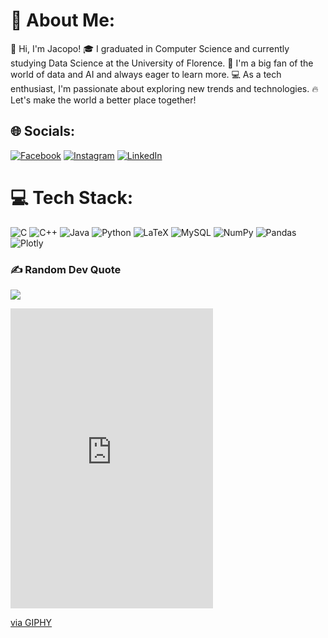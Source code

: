 # 💫 About Me:
👋 Hi, I'm Jacopo! 🎓 I graduated in Computer Science and currently studying Data Science at the University of Florence. 🤖 I'm a big fan of the world of data and AI and always eager to learn more. 💻 As a tech enthusiast, I'm passionate about exploring new trends and technologies. 🔥 Let's make the world a better place together!


## 🌐 Socials:
[![Facebook](https://img.shields.io/badge/Facebook-%231877F2.svg?logo=Facebook&logoColor=white)](https://facebook.com/manetti.jacopo) [![Instagram](https://img.shields.io/badge/Instagram-%23E4405F.svg?logo=Instagram&logoColor=white)](https://instagram.com/jacopo_manetti) [![LinkedIn](https://img.shields.io/badge/LinkedIn-%230077B5.svg?logo=linkedin&logoColor=white)](https://linkedin.com/in/jacopomanetti) 

# 💻 Tech Stack:
![C](https://img.shields.io/badge/c-%2300599C.svg?style=flat&logo=c&logoColor=white) ![C++](https://img.shields.io/badge/c++-%2300599C.svg?style=flat&logo=c%2B%2B&logoColor=white) ![Java](https://img.shields.io/badge/java-%23ED8B00.svg?style=flat&logo=java&logoColor=white) ![Python](https://img.shields.io/badge/python-3670A0?style=flat&logo=python&logoColor=ffdd54) ![LaTeX](https://img.shields.io/badge/latex-%23008080.svg?style=flat&logo=latex&logoColor=white) ![MySQL](https://img.shields.io/badge/mysql-%2300f.svg?style=flat&logo=mysql&logoColor=white) ![NumPy](https://img.shields.io/badge/numpy-%23013243.svg?style=flat&logo=numpy&logoColor=white) ![Pandas](https://img.shields.io/badge/pandas-%23150458.svg?style=flat&logo=pandas&logoColor=white) ![Plotly](https://img.shields.io/badge/Plotly-%233F4F75.svg?style=flat&logo=plotly&logoColor=white)


### ✍️ Random Dev Quote
![](https://quotes-github-readme.vercel.app/api?type=horizontal&theme=radical)

<iframe src="https://giphy.com/embed/12q7JyfK1UolW0" width="324" height="480" style="" frameBorder="0" class="giphy-embed" allowFullScreen></iframe><p><a href="https://giphy.com/gifs/gurren-lagann-12q7JyfK1UolW0">via GIPHY</a></p>


